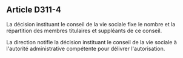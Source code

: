 ## Article D311-4

La décision instituant le conseil de la vie sociale fixe le nombre et la répartition des membres titulaires et
suppléants de ce conseil.

La direction notifie la décision instituant le conseil de la vie sociale à l'autorité administrative compétente
pour délivrer l'autorisation.

